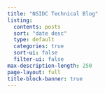 ```yaml
---
title: "NSIDC Technical Blog"
listing:
  contents: posts
  sort: "date desc"
  type: default
  categories: true
  sort-ui: false
  filter-ui: false
max-description-length: 250
page-layout: full
title-block-banner: true
---
```

